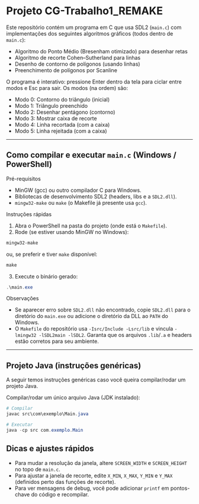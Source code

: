 # Projeto CG-Trabalho1_REMAKE

Este repositório contém um programa em C que usa SDL2 (`main.c`) com implementações dos seguintes algoritmos gráficos (todos dentro de `main.c`):

- Algoritmo do Ponto Médio (Bresenham otimizado) para desenhar retas
- Algoritmo de recorte Cohen–Sutherland para linhas
- Desenho de contorno de polígonos (usando linhas)
- Preenchimento de polígonos por Scanline

O programa é interativo: pressione Enter dentro da tela para ciclar entre modos e Esc para sair. Os modos (na ordem) são:

- Modo 0: Contorno do triângulo (inicial)
- Modo 1: Triângulo preenchido
- Modo 2: Desenhar pentágono (contorno)
- Modo 3: Mostrar caixa de recorte
- Modo 4: Linha recortada (com a caixa)
- Modo 5: Linha rejeitada (com a caixa)

---

## Como compilar e executar `main.c` (Windows / PowerShell)

Pré-requisitos
- MinGW (gcc) ou outro compilador C para Windows.
- Bibliotecas de desenvolvimento SDL2 (headers, libs e a `SDL2.dll`).
- `mingw32-make` ou `make` (o Makefile já presente usa `gcc`).

Instruções rápidas
1. Abra o PowerShell na pasta do projeto (onde está o `Makefile`).
2. Rode (se estiver usando MinGW no Windows):

```powershell
mingw32-make
```

ou, se preferir e tiver `make` disponível:

```powershell
make
```

3. Execute o binário gerado:

```powershell
.\main.exe
```

Observações
- Se aparecer erro sobre `SDL2.dll` não encontrado, copie `SDL2.dll` para o diretório do `main.exe` ou adicione o diretório da DLL ao `PATH` do Windows.
- O `Makefile` do repositório usa `-Isrc/Include -Lsrc/lib` e vincula `-lmingw32 -lSDL2main -lSDL2`. Garanta que os arquivos `.lib`/`.a` e headers estão corretos para seu ambiente.

---

## Projeto Java (instruções genéricas)

A seguir temos instruções genéricas caso você queira compilar/rodar um projeto Java.

Compilar/rodar um único arquivo Java (JDK instalado):

```powershell
# Compilar
javac src\com\exemplo\Main.java

# Executar
java -cp src com.exemplo.Main
```

## Dicas e ajustes rápidos

- Para mudar a resolução da janela, altere `SCREEN_WIDTH` e `SCREEN_HEIGHT` no topo de `main.c`.
- Para ajustar a janela de recorte, edite `X_MIN`, `X_MAX`, `Y_MIN` e `Y_MAX` (definidos perto das funções de recorte).
- Para ver mensagens de debug, você pode adicionar `printf` em pontos-chave do código e recompilar.
